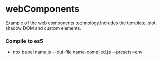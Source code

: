 # webComponents
Example of the web components technology.Includes the template, slot, shadow DOM and custom elements.
### Compile to es5
- npx babel name.js --out-file name-compiled.js --presets=env